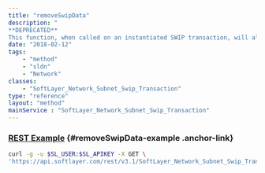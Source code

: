 ```yaml
---
title: "removeSwipData"
description: "
**DEPRECATED**
This function, when called on an instantiated SWIP transaction, will allow you to start a 'DELETE' transaction with ARIN, allowing you to remove your SWIP registration information. "
date: "2018-02-12"
tags:
    - "method"
    - "sldn"
    - "Network"
classes:
    - "SoftLayer_Network_Subnet_Swip_Transaction"
type: "reference"
layout: "method"
mainService : "SoftLayer_Network_Subnet_Swip_Transaction"
---
```


### [REST Example](#removeSwipData-example) <a href="/article/rest/"><i class="fas fa-question"></i></a> {#removeSwipData-example .anchor-link} 
```bash
curl -g -u $SL_USER:$SL_APIKEY -X GET \
'https://api.softlayer.com/rest/v3.1/SoftLayer_Network_Subnet_Swip_Transaction/{SoftLayer_Network_Subnet_Swip_TransactionID}/removeSwipData'
```

